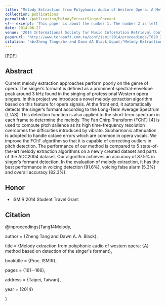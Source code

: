 ```yaml
---
title: "Melody Extraction from Polyphonic Audio of Western Opera: A Method Based on Detection of the Singer’s Formant"
collection: publications
permalink: /publication/MelodyExtractSingerFormant
<!-- excerpt: 'This paper is about the number 1. The number 2 is left for future work.' -->
date: 2014-06-27
venue: '2014 International Society for Music Information Retrieval Conference'
paperurl: 'http://www.terasoft.com.tw/conf/ismir2014/proceedings/T029_329_Paper.pdf'
citation: '<b>Zheng Tang</b> and Dawn AA Black.&quot;"Melody Extraction from Polyphonic Audio of Western Opera: A Method Based on Detection of the Singer’s Formant".&quot;<i>2014 International Society for Music Information Retrieval Conference (ISMIR 2014)</i>.&quot;pp. 161-166.&quot;2014.'
---
```

[[PDF]](http://www.terasoft.com.tw/conf/ismir2014/proceedings/T029_329_Paper.pdf)


## Abstract
Current melody extraction approaches perform poorly on the genre of opera. The singer’s formant is defined as a prominent spectral-envelope peak around 3 kHz found in the singing of professional Western opera singers. In this project we introduce a novel melody extraction algorithm based on this feature for opera signals. At the front end, it automatically detects the singer’s formant according to the Long-Term Average Spectrum (LTAS). This detection function is also applied to the short-term spectrum in each frame to determine the melody. The Fan Chirp Transform (FChT) [4] is used to compute pitch salience as its high time-frequency resolution overcomes the difficulties introduced by vibrato. Subharmonic attenuation is adopted to handle octave errors which are common in opera vocals. We improve the FChT algorithm so that it is capable of correcting outliers in pitch detection. The performance of our method is compared to 5 state-of-the-art melody extraction algorithms on a newly created dataset and parts of the ADC2004 dataset. Our algorithm achieves an accuracy of 87.5% in singer’s formant detection. In the evaluation of melody extraction, it has the best performance in voicing detection (91.6%), voicing false alarm (5.3%) and overall accuracy (82.3%). 


## Honor
* ISMIR 2014 Student Travel Grant


## Citation
@inproceedings{Tang14Melody,

author = {Zheng Tang and Dawn A. A. Black},

title = {Melody extraction from polyphonic audio of western opera: {A} method based on detection of the singer's formant},

booktitle = {Proc. ISMIR},

pages = {161--166}, 

address = {Taipei, Taiwan},

year = {2014}

}